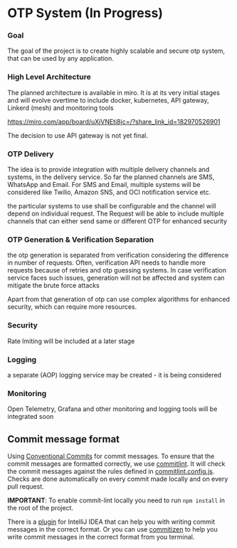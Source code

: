 # OTP System (In Progress)

### Goal

The goal of the project is to create highly scalable and secure otp system, that can be used by any application. 

### High Level Architecture

The planned architecture is available in miro. It is at its very initial stages and will evolve overtime to include docker, kubernetes, API gateway, Linkerd (mesh) and monitoring tools

https://miro.com/app/board/uXjVNEti8jc=/?share_link_id=182970526901

The decision to use API gateway is not yet final.


### OTP Delivery

The idea is to provide integration with multiple delivery channels and systems, in the delivery service. So far the planned channels are SMS, WhatsApp and Email.
For SMS and Email, multiple systems will be considered like Twilio, Amazon SNS, and OCI notification service etc.

the particular systems to use shall be configurable and the channel will depend on individual request. 
The Request will be able to include multiple channels that can either send same or different OTP for enhanced security

### OTP Generation & Verification Separation

the otp generation is separated from verification considering the difference in number of requests. 
Often, verification API needs to handle more requests because of retries and otp guessing systems. 
In case verification service faces such issues, generation will not be affected and system can mitigate the brute force attacks

Apart from that generation of otp can use complex algorithms for enhanced security, which can require more resources. 

### Security

Rate lmiting will be included at a later stage


### Logging

a separate (AOP) logging service may be created - it is being considered

### Monitoring

Open Telemetry, Grafana and other monitoring and logging tools will be integrated soon

## Commit message format

Using [Conventional Commits](https://www.conventionalcommits.org/en/v1.0.0/) for commit messages.
To ensure that the commit messages are formatted correctly, we use [commitlint](https://commitlint.js.org/#/).
It will check the commit messages against the rules defined in [commitlint.config.js](./commitlint.config.js).
Checks are done automatically on every commit made locally and on every pull request.

**IMPORTANT**: To enable commit-lint locally you need to run `npm install` in the root of the project.

There is a [plugin](https://plugins.jetbrains.com/plugin/13389-conventional-commit) for IntelliJ IDEA that can help you with writing commit messages in the correct format.
Or you can use [commitizen](https://commitizen-tools.github.io/commitizen/) to help you write commit messages in the correct format from you terminal.


